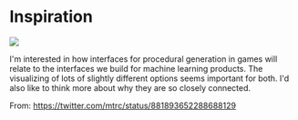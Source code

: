 # Inspiration

![](https://db-feed.s3.amazonaws.com/legacy/danesh1-1499096414474.gif)

I'm interested in how interfaces for procedural generation in games will relate to the interfaces we build for machine learning products. The visualizing of lots of slightly different options seems important for both. I'd also like to think more about why they are so closely connected.

From: https://twitter.com/mtrc/status/881893652288688129